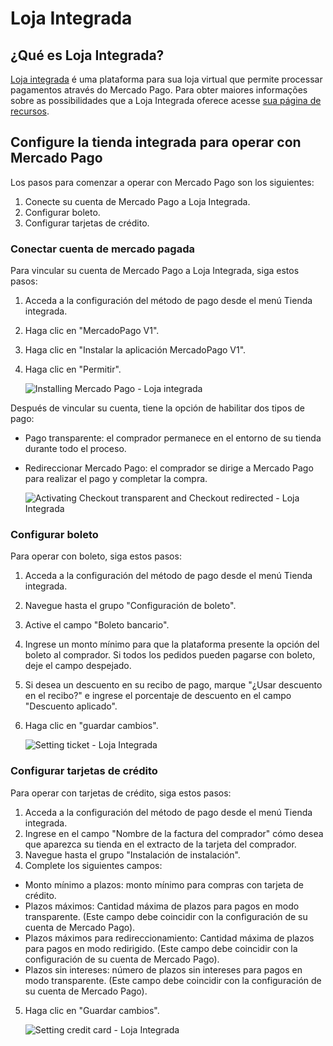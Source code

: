 # Loja Integrada

## ¿Qué es Loja Integrada?

[Loja integrada](https://www.lojaintegrada.com.br/) é uma plataforma para sua loja virtual que permite processar pagamentos através do Mercado Pago.
Para obter maiores informações sobre as possibilidades que a Loja Integrada oferece acesse [sua página de recursos](https://lojaintegrada.com.br/recursos/).

## Configure la tienda integrada para operar con Mercado Pago

Los pasos para comenzar a operar con Mercado Pago son los siguientes:

1. Conecte su cuenta de Mercado Pago a Loja Integrada.
2. Configurar boleto.
3. Configurar tarjetas de crédito.

### Conectar cuenta de mercado pagada

Para vincular su cuenta de Mercado Pago a Loja Integrada, siga estos pasos:

1. Acceda a la configuración del método de pago desde el menú Tienda integrada.
2. Haga clic en "MercadoPago V1".
3. Haga clic en "Instalar la aplicación MercadoPago V1".
4. Haga clic en "Permitir".

    ![Installing Mercado Pago - Loja integrada](/images/lojaintegrada-connect-1.gif)

Después de vincular su cuenta, tiene la opción de habilitar dos tipos de pago:
- Pago transparente: el comprador permanece en el entorno de su tienda durante todo el proceso.
- Redireccionar Mercado Pago: el comprador se dirige a Mercado Pago para realizar el pago y completar la compra.

    ![Activating Checkout transparent and Checkout redirected - Loja Integrada](/images/lojaintegrada-checkout-1.gif)

### Configurar boleto

Para operar con boleto, siga estos pasos:

1. Acceda a la configuración del método de pago desde el menú Tienda integrada.
2. Navegue hasta el grupo "Configuración de boleto".
3. Active el campo "Boleto bancario".
4. Ingrese un monto mínimo para que la plataforma presente la opción del boleto al comprador. Si todos los pedidos pueden pagarse con boleto, deje el campo despejado.
5. Si desea un descuento en su recibo de pago, marque "¿Usar descuento en el recibo?" e ingrese el porcentaje de descuento en el campo "Descuento aplicado".
6. Haga clic en "guardar cambios".

    ![Setting ticket - Loja Integrada](/images/lojaintegrada-ticket-1.gif)

### Configurar tarjetas de crédito

Para operar con tarjetas de crédito, siga estos pasos:

1. Acceda a la configuración del método de pago desde el menú Tienda integrada.
2. Ingrese en el campo "Nombre de la factura del comprador" cómo desea que aparezca su tienda en el extracto de la tarjeta del comprador.
3. Navegue hasta el grupo "Instalación de instalación".
4. Complete los siguientes campos:
- Monto mínimo a plazos: monto mínimo para compras con tarjeta de crédito.
- Plazos máximos: Cantidad máxima de plazos para pagos en modo transparente. (Este campo debe coincidir con la configuración de su cuenta de Mercado Pago).
- Plazos máximos para redireccionamiento: Cantidad máxima de plazos para pagos en modo redirigido. (Este campo debe coincidir con la configuración de su cuenta de Mercado Pago).
- Plazos sin intereses: número de plazos sin intereses para pagos en modo transparente. (Este campo debe coincidir con la configuración de su cuenta de Mercado Pago).
5. Haga clic en "Guardar cambios".

    ![Setting credit card - Loja Integrada](/images/lojaintegrada-credit-card-1.gif)
